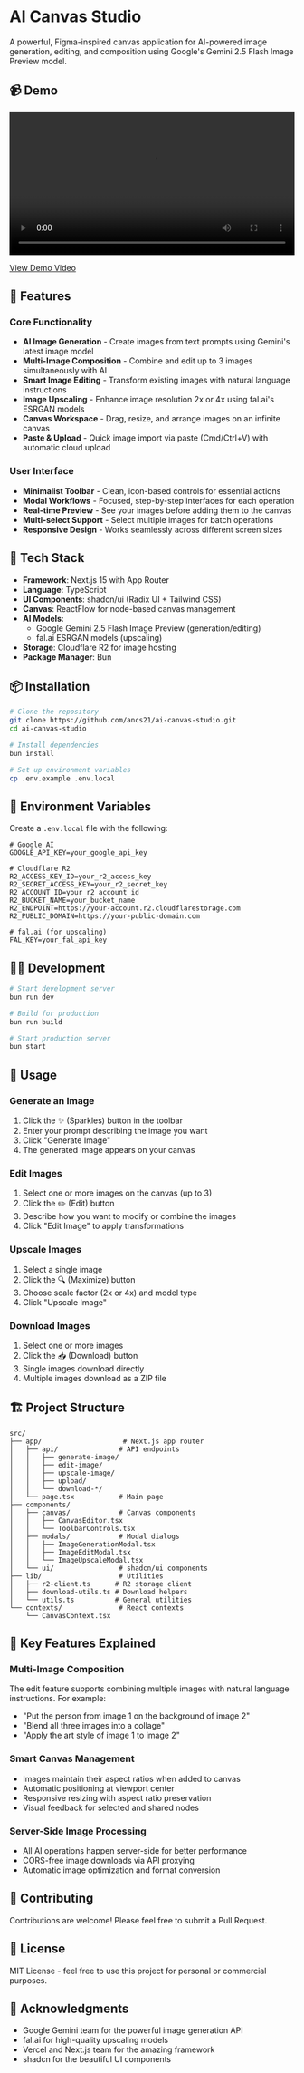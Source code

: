 # AI Canvas Studio

A powerful, Figma-inspired canvas application for AI-powered image generation, editing, and composition using Google's Gemini 2.5 Flash Image Preview model.

## 📹 Demo

<video width="100%" controls>
  <source src="https://pub-cbe205950fc9484ea5f32f03f1cc2f73.r2.dev/AI%20Canvas%20Studio.mp4" type="video/mp4">
  Your browser does not support the video tag.
</video>

[View Demo Video](https://pub-cbe205950fc9484ea5f32f03f1cc2f73.r2.dev/AI%20Canvas%20Studio.mp4)

## 🎨 Features

### Core Functionality
- **AI Image Generation** - Create images from text prompts using Gemini's latest image model
- **Multi-Image Composition** - Combine and edit up to 3 images simultaneously with AI
- **Smart Image Editing** - Transform existing images with natural language instructions
- **Image Upscaling** - Enhance image resolution 2x or 4x using fal.ai's ESRGAN models
- **Canvas Workspace** - Drag, resize, and arrange images on an infinite canvas
- **Paste & Upload** - Quick image import via paste (Cmd/Ctrl+V) with automatic cloud upload

### User Interface
- **Minimalist Toolbar** - Clean, icon-based controls for essential actions
- **Modal Workflows** - Focused, step-by-step interfaces for each operation
- **Real-time Preview** - See your images before adding them to the canvas
- **Multi-select Support** - Select multiple images for batch operations
- **Responsive Design** - Works seamlessly across different screen sizes

## 🚀 Tech Stack

- **Framework**: Next.js 15 with App Router
- **Language**: TypeScript
- **UI Components**: shadcn/ui (Radix UI + Tailwind CSS)
- **Canvas**: ReactFlow for node-based canvas management
- **AI Models**: 
  - Google Gemini 2.5 Flash Image Preview (generation/editing)
  - fal.ai ESRGAN models (upscaling)
- **Storage**: Cloudflare R2 for image hosting
- **Package Manager**: Bun

## 📦 Installation

```bash
# Clone the repository
git clone https://github.com/ancs21/ai-canvas-studio.git
cd ai-canvas-studio

# Install dependencies
bun install

# Set up environment variables
cp .env.example .env.local
```

## 🔑 Environment Variables

Create a `.env.local` file with the following:

```env
# Google AI
GOOGLE_API_KEY=your_google_api_key

# Cloudflare R2
R2_ACCESS_KEY_ID=your_r2_access_key
R2_SECRET_ACCESS_KEY=your_r2_secret_key
R2_ACCOUNT_ID=your_r2_account_id
R2_BUCKET_NAME=your_bucket_name
R2_ENDPOINT=https://your-account.r2.cloudflarestorage.com
R2_PUBLIC_DOMAIN=https://your-public-domain.com

# fal.ai (for upscaling)
FAL_KEY=your_fal_api_key
```

## 🏃‍♂️ Development

```bash
# Start development server
bun run dev

# Build for production
bun run build

# Start production server
bun start
```

## 📱 Usage

### Generate an Image
1. Click the ✨ (Sparkles) button in the toolbar
2. Enter your prompt describing the image you want
3. Click "Generate Image"
4. The generated image appears on your canvas

### Edit Images
1. Select one or more images on the canvas (up to 3)
2. Click the ✏️ (Edit) button
3. Describe how you want to modify or combine the images
4. Click "Edit Image" to apply transformations

### Upscale Images
1. Select a single image
2. Click the 🔍 (Maximize) button
3. Choose scale factor (2x or 4x) and model type
4. Click "Upscale Image"

### Download Images
1. Select one or more images
2. Click the 📥 (Download) button
3. Single images download directly
4. Multiple images download as a ZIP file

## 🏗️ Project Structure

```
src/
├── app/                    # Next.js app router
│   ├── api/               # API endpoints
│   │   ├── generate-image/
│   │   ├── edit-image/
│   │   ├── upscale-image/
│   │   ├── upload/
│   │   └── download-*/
│   └── page.tsx           # Main page
├── components/
│   ├── canvas/            # Canvas components
│   │   ├── CanvasEditor.tsx
│   │   └── ToolbarControls.tsx
│   ├── modals/            # Modal dialogs
│   │   ├── ImageGenerationModal.tsx
│   │   ├── ImageEditModal.tsx
│   │   └── ImageUpscaleModal.tsx
│   └── ui/                # shadcn/ui components
├── lib/                   # Utilities
│   ├── r2-client.ts      # R2 storage client
│   ├── download-utils.ts # Download helpers
│   └── utils.ts          # General utilities
└── contexts/              # React contexts
    └── CanvasContext.tsx
```

## 🎯 Key Features Explained

### Multi-Image Composition
The edit feature supports combining multiple images with natural language instructions. For example:
- "Put the person from image 1 on the background of image 2"
- "Blend all three images into a collage"
- "Apply the art style of image 1 to image 2"

### Smart Canvas Management
- Images maintain their aspect ratios when added to canvas
- Automatic positioning at viewport center
- Responsive resizing with aspect ratio preservation
- Visual feedback for selected and shared nodes

### Server-Side Image Processing
- All AI operations happen server-side for better performance
- CORS-free image downloads via API proxying
- Automatic image optimization and format conversion

## 🤝 Contributing

Contributions are welcome! Please feel free to submit a Pull Request.

## 📄 License

MIT License - feel free to use this project for personal or commercial purposes.

## 🙏 Acknowledgments

- Google Gemini team for the powerful image generation API
- fal.ai for high-quality upscaling models
- Vercel and Next.js team for the amazing framework
- shadcn for the beautiful UI components